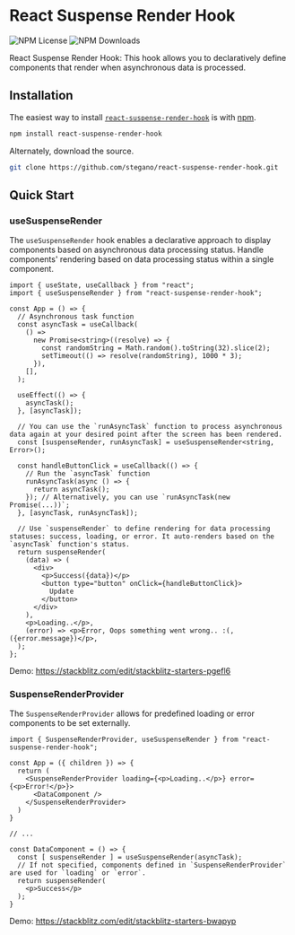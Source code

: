 # React Suspense Render Hook
![NPM License](https://img.shields.io/npm/l/react-suspense-render-hook)
![NPM Downloads](https://img.shields.io/npm/dw/react-suspense-render-hook)

React Suspense Render Hook: This hook allows you to declaratively define components that render when asynchronous data is processed.

## Installation

The easiest way to install [`react-suspense-render-hook`](https://www.npmjs.com/package/react-suspense-render-hook) is with [npm](https://www.npmjs.com/).

```bash
npm install react-suspense-render-hook
```

Alternately, download the source.

```bash
git clone https://github.com/stegano/react-suspense-render-hook.git
```

## Quick Start

### useSuspenseRender 
The `useSuspenseRender` hook enables a declarative approach to display components based on asynchronous data processing status. Handle components' rendering based on data processing status within a single component.

```tsx
import { useState, useCallback } from "react";
import { useSuspenseRender } from "react-suspense-render-hook";

const App = () => {
  // Asynchronous task function
  const asyncTask = useCallback(
    () =>
      new Promise<string>((resolve) => {
        const randomString = Math.random().toString(32).slice(2);
        setTimeout(() => resolve(randomString), 1000 * 3);
      }),
    [],
  );

  useEffect(() => {
    asyncTask();
  }, [asyncTask]);

  // You can use the `runAsyncTask` function to process asynchronous data again at your desired point after the screen has been rendered.
  const [suspenseRender, runAsyncTask] = useSuspenseRender<string, Error>();

  const handleButtonClick = useCallback(() => {
    // Run the `asyncTask` function
    runAsyncTask(async () => {
      return asyncTask();
    }); // Alternatively, you can use `runAsyncTask(new Promise(...))`;
  }, [asyncTask, runAsyncTask]);

  // Use `suspenseRender` to define rendering for data processing statuses: success, loading, or error. It auto-renders based on the `asyncTask` function's status.
  return suspenseRender(
    (data) => (
      <div>
        <p>Success({data})</p>
        <button type="button" onClick={handleButtonClick}>
          Update
        </button>
      </div>
    ),
    <p>Loading..</p>,
    (error) => <p>Error, Oops something went wrong.. :(, ({error.message})</p>,
  );
};
```
Demo: https://stackblitz.com/edit/stackblitz-starters-pgefl6

### SuspenseRenderProvider
The `SuspenseRenderProvider` allows for predefined loading or error components to be set externally.

```tsx
import { SuspenseRenderProvider, useSuspenseRender } from "react-suspense-render-hook";

const App = ({ children }) => {
  return (
    <SuspenseRenderProvider loading={<p>Loading..</p>} error={<p>Error!</p>}>
      <DataComponent />
    </SuspenseRenderProvider>
  )
}

// ...

const DataComponent = () => {
  const [ suspenseRender ] = useSuspenseRender(asyncTask);
  // If not specified, components defined in `SuspenseRenderProvider` are used for `loading` or `error`.
  return suspenseRender(
    <p>Success</p>
  );
}
```
Demo: https://stackblitz.com/edit/stackblitz-starters-bwapyp